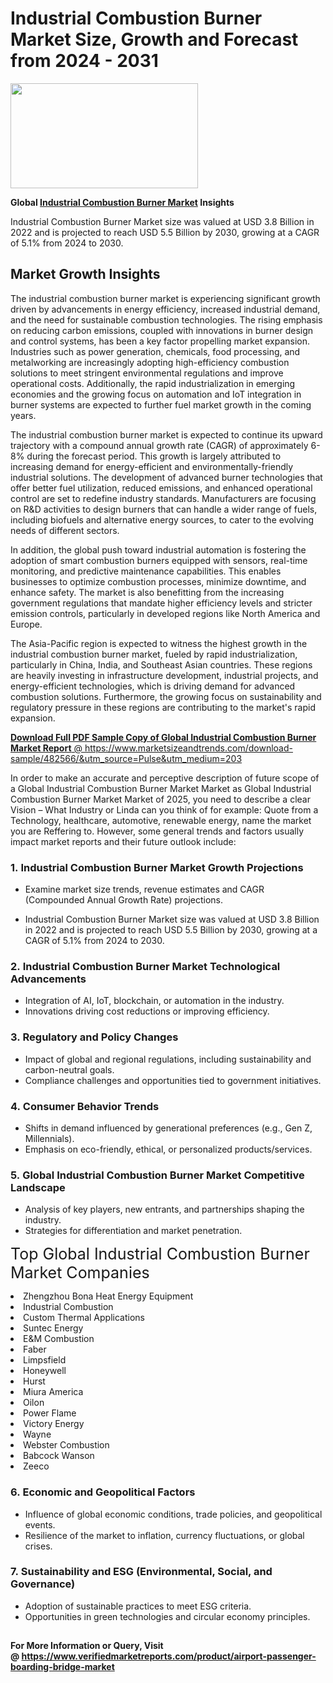 <H1>Industrial Combustion Burner Market Size, Growth and Forecast from 2024 - 2031</H1><img class="aligncenter size-medium wp-image-584254" src="https://thirdeyenews.in/wp-content/uploads/2024/09/Global-Market-Research-300x168.jpeg" alt="" width="300" height="168" /><p><strong>Global&nbsp;<a href="https://www.marketsizeandtrends.com/download-sample/482566/&amp;utm_source=Pulse&amp;utm_medium=203">Industrial Combustion Burner Market</a> Insights</strong></p><p>Industrial Combustion Burner Market size was valued at USD 3.8 Billion in 2022 and is projected to reach USD 5.5 Billion by 2030, growing at a CAGR of 5.1% from 2024 to 2030.</p><p><h2>Market Growth Insights</h2> <p>The industrial combustion burner market is experiencing significant growth driven by advancements in energy efficiency, increased industrial demand, and the need for sustainable combustion technologies. The rising emphasis on reducing carbon emissions, coupled with innovations in burner design and control systems, has been a key factor propelling market expansion. Industries such as power generation, chemicals, food processing, and metalworking are increasingly adopting high-efficiency combustion solutions to meet stringent environmental regulations and improve operational costs. Additionally, the rapid industrialization in emerging economies and the growing focus on automation and IoT integration in burner systems are expected to further fuel market growth in the coming years.</p> <p><a href="#"></a></p> <p>The industrial combustion burner market is expected to continue its upward trajectory with a compound annual growth rate (CAGR) of approximately 6-8% during the forecast period. This growth is largely attributed to increasing demand for energy-efficient and environmentally-friendly industrial solutions. The development of advanced burner technologies that offer better fuel utilization, reduced emissions, and enhanced operational control are set to redefine industry standards. Manufacturers are focusing on R&D activities to design burners that can handle a wider range of fuels, including biofuels and alternative energy sources, to cater to the evolving needs of different sectors.</p> <p>In addition, the global push toward industrial automation is fostering the adoption of smart combustion burners equipped with sensors, real-time monitoring, and predictive maintenance capabilities. This enables businesses to optimize combustion processes, minimize downtime, and enhance safety. The market is also benefitting from the increasing government regulations that mandate higher efficiency levels and stricter emission controls, particularly in developed regions like North America and Europe.</p> <p>The Asia-Pacific region is expected to witness the highest growth in the industrial combustion burner market, fueled by rapid industrialization, particularly in China, India, and Southeast Asian countries. These regions are heavily investing in infrastructure development, industrial projects, and energy-efficient technologies, which is driving demand for advanced combustion solutions. Furthermore, the growing focus on sustainability and regulatory pressure in these regions are contributing to the market's rapid expansion.</p> <p><a href="#"></p><p><span class=""><strong>Download Full PDF Sample Copy of Global Industrial Combustion Burner Market Report</strong> @ <a href="https://www.marketsizeandtrends.com/download-sample/482566/&amp;utm_source=Pulse&amp;utm_medium=203" target="_blank">https://www.marketsizeandtrends.com/download-sample/482566/&amp;utm_source=Pulse&amp;utm_medium=203</a></span></p><p>In order to make an accurate and perceptive description of future scope of a Global&nbsp;Industrial Combustion Burner Market Market as Global&nbsp;Industrial Combustion Burner Market Market of 2025, you need to describe a clear Vision &ndash; What Industry or Linda can you think of for example: Quote from a Technology, healthcare, automotive, renewable energy, name the market you are Reffering to. However, some general trends and factors usually impact market reports and their future outlook include:</p><h3>1.&nbsp;<strong>Industrial Combustion Burner Market Growth Projections</strong></h3><ul><li>Examine market size trends, revenue estimates and CAGR (Compounded Annual Growth Rate) projections.</li><li><p>Industrial Combustion Burner Market size was valued at USD 3.8 Billion in 2022 and is projected to reach USD 5.5 Billion by 2030, growing at a CAGR of 5.1% from 2024 to 2030.</p></li></ul><h3>2.&nbsp;<strong>Industrial Combustion Burner Market Technological Advancements</strong></h3><ul><li>Integration of AI, IoT, blockchain, or automation in the industry.</li><li>Innovations driving cost reductions or improving efficiency.</li></ul><h3>3.&nbsp;<strong>Regulatory and Policy Changes</strong></h3><ul><li>Impact of global and regional regulations, including sustainability and carbon-neutral goals.</li><li>Compliance challenges and opportunities tied to government initiatives.</li></ul><h3>4.&nbsp;<strong>Consumer Behavior Trends</strong></h3><ul><li>Shifts in demand influenced by generational preferences (e.g., Gen Z, Millennials).</li><li>Emphasis on eco-friendly, ethical, or personalized products/services.</li></ul><h3>5.&nbsp;<strong>Global Industrial Combustion Burner Market Competitive Landscape</strong></h3><ul><li>Analysis of key players, new entrants, and partnerships shaping the industry.</li><li>Strategies for differentiation and market penetration.</li></ul><p data-pm-slice="1 1 []"><span style="color: inherit; font-family: inherit; font-size: 25px;">Top Global Industrial Combustion Burner Market Companies</span></p><div class="" data-test-id=""><p><li>Zhengzhou Bona Heat Energy Equipment</li><li> Industrial Combustion</li><li> Custom Thermal Applications</li><li> Suntec Energy</li><li> E&M Combustion</li><li> Faber</li><li> Limpsfield</li><li> Honeywell</li><li> Hurst</li><li> Miura America</li><li> Oilon</li><li> Power Flame</li><li> Victory Energy</li><li> Wayne</li><li> Webster Combustion</li><li> Babcock Wanson</li><li> Zeeco</li></p></div><h3>6.&nbsp;<strong>Economic and Geopolitical Factors</strong></h3><ul><li>Influence of global economic conditions, trade policies, and geopolitical events.</li><li>Resilience of the market to inflation, currency fluctuations, or global crises.</li></ul><h3>7.&nbsp;<strong>Sustainability and ESG (Environmental, Social, and Governance)</strong></h3><ul><li>Adoption of sustainable practices to meet ESG criteria.</li><li>Opportunities in green technologies and circular economy principles.</li></ul><h2><strong style="font-size: 14px;">For More Information or Query, Visit @&nbsp;</strong><a style="background-color: #ffffff; font-size: 14px;" href="https://www.marketsizeandtrends.com/report/industrial-combustion-burner-market/" target="_blank">https://www.verifiedmarketreports.com/product/airport-passenger-boarding-bridge-market</a></h2>
